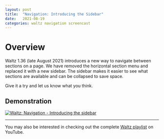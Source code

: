 ```yaml
---
layout: post
title:  "Navigation: Introducing the Sidebar"
date:   2021-08-19
categories: waltz navigation screencast
---
```


# Overview

Waltz 1.36 (late August 2021) introduces a new way to navigate between sections on a page.  We have removed the horizontal section menu and replaced it with a new sidebar.  The sidebar makes it easier to see what sections are available and can be collapsed to save space.  

Give it a try and let us know what you think.


## Demonstration

[![Waltz: Navigation - Introducing the sidebar](http://img.youtube.com/vi/oUQuIN3fceY/0.jpg)](https://www.youtube.com/watch?v=oUQuIN3fceY&list=PLGNSioXgrIEfJFJCTFGxKzfoDmxwPEap4)


----

You may also be interested in checking out the complete [Waltz playlist](https://www.youtube.com/playlist?list=PLGNSioXgrIEfJFJCTFGxKzfoDmxwPEap4) on YouTube.
